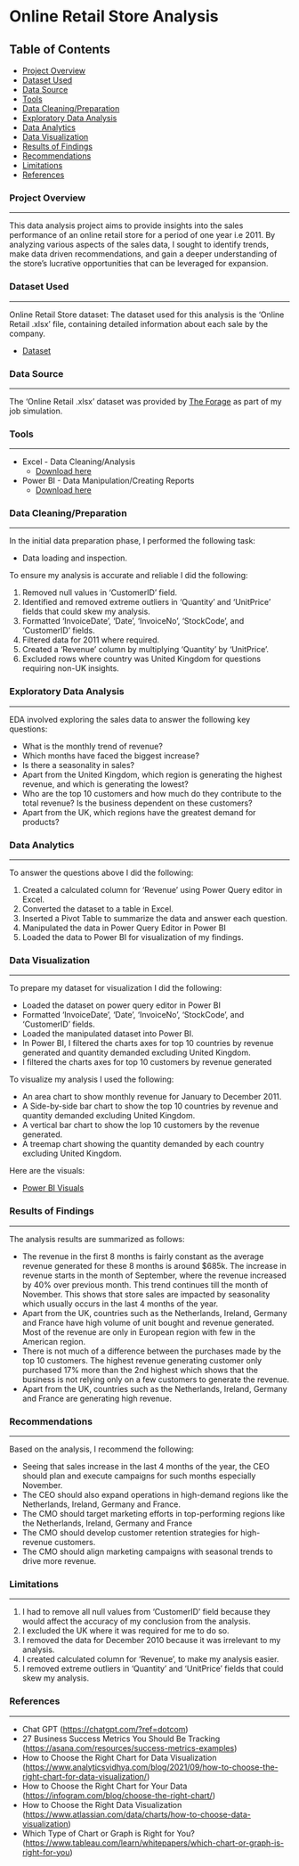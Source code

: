 # Online Retail Store Analysis

## Table of Contents

- [Project Overview](#project-overview)
- [Dataset Used](#dataset-used)
- [Data Source](#data-source)
- [Tools](#tools)
- [Data Cleaning/Preparation](#data-cleaningpreparation)
- [Exploratory Data Analysis](#exploratory-data-analysis)
- [Data Analytics](#data-analytics)
- [Data Visualization](#data-visualization)
- [Results of Findings](#results-of-findings)
- [Recommendations](#recommendations)
- [Limitations](#limitations)
- [References](#references)

### Project Overview
---

This data analysis project aims to provide insights into the sales performance of an online retail store for a period of one year i.e 2011. By analyzing various aspects of the sales data, I sought to identify trends, make data driven recommendations, and gain a deeper understanding of the store’s lucrative opportunities that can be leveraged for expansion.

### Dataset Used
---

Online Retail Store dataset: The dataset used for this analysis is the ‘Online Retail .xlsx’ file, containing detailed information about each sale by the company.
- [Dataset](https://github.com/RuthOgholi/Sales-Analysis-Project/blob/ac0e6ccc67b578e9db54fec09703ead3b55f627e/Online%20Retail%20Data%20Set.xlsx)

### Data Source
---
The ‘Online Retail .xlsx’ dataset was provided by [The Forage](https://www.theforage.com/) as part of my job simulation.


### Tools
---

- Excel - Data Cleaning/Analysis
  - [Download here](https://microsoft.com)
- Power BI - Data Manipulation/Creating Reports
   - [Download here](https://apps.microsoft.com/detail/9ntxr16hnw1t?launch=true&mode=full&hl=en-us&gl=ng&ocid=bingwebsearch)



### Data Cleaning/Preparation
---
  In the initial data preparation phase, I performed the following task:
- Data loading and inspection.

To ensure my analysis is accurate and reliable I did the following:
1. Removed null values in ‘CustomerID’ field.
2. Identified and removed extreme outliers in ‘Quantity’ and ‘UnitPrice’ fields that could skew my analysis.
3. Formatted ‘InvoiceDate’, ‘Date’, ‘InvoiceNo’, ‘StockCode’, and ‘CustomerID’ fields.
4. Filtered data for 2011 where required.
5. Created a ‘Revenue’ column by multiplying ‘Quantity’ by ‘UnitPrice’.
6. Excluded rows where country was United Kingdom for questions requiring non-UK insights.

### Exploratory Data Analysis
---

EDA involved exploring the sales data to answer the following key questions:

- What is the monthly trend of revenue?
- Which months have faced the biggest increase? 
- Is there a seasonality in sales?
- Apart from the United Kingdom, which region is generating the highest revenue, and which is generating the lowest?
- Who are the top 10 customers and how much do they contribute to the total revenue? Is the business dependent on these customers?
- Apart from the UK, which regions have the greatest demand for products?

### Data Analytics
---

To answer the questions above I did the following:

1. Created a calculated column for ‘Revenue’ using Power Query editor in Excel.
2. Converted the dataset to a table in Excel.
3. Inserted a Pivot Table to summarize the data and answer each question.
4. Manipulated the data in Power Query Editor in Power BI
5. Loaded the data to Power BI for visualization of my findings.

### Data Visualization
---

To prepare my dataset for visualization I did the following:
- Loaded the dataset on power query editor in Power BI
- Formatted ‘InvoiceDate’, ‘Date’, ‘InvoiceNo’, ‘StockCode’, and ‘CustomerID’ fields.
- Loaded the manipulated dataset into Power BI.
- In Power BI, I filtered the charts axes for top 10 countries by revenue generated and quantity demanded excluding United Kingdom.
- I filtered the charts axes for top 10 customers by revenue generated

To visualize my analysis I used the following:
- An area chart to show monthly revenue for January to December 2011.
- A Side-by-side bar chart to show the top 10 countries by revenue and quantity demanded excluding United Kingdom.
- A vertical bar chart to show the lop 10 customers by the revenue generated.
- A treemap chart showing the quantity demanded by each country excluding United Kingdom.

Here are the visuals:
- [Power BI Visuals](https://github.com/RuthOgholi/Sales-Analysis-Project/blob/main/Online%20Retail%20Data%20Visuals.pbix)


### Results of Findings
---

The analysis results are summarized as follows:

- The revenue in the first 8 months is fairly constant as the average revenue generated for these 8 months is around $685k. The increase in revenue starts in the month of September, where the revenue increased by 40% over previous month. This trend continues till the month of November. This shows that store sales are impacted by seasonality which usually occurs in the last 4 months of the year.
- Apart from the UK, countries such as the Netherlands, Ireland, Germany and France have high volume of unit bought and revenue generated. Most of the revenue are only in European region with few in the American region. 
- There is not much of a difference between the purchases made by the top 10 customers. The highest revenue generating customer only purchased 17% more than the 2nd highest which shows that the business is not relying only on a few customers
to generate the revenue.
- Apart from the UK, countries such as the Netherlands, Ireland, Germany and France are generating high revenue.


### Recommendations
---

Based on the analysis, I recommend the following:

- Seeing that sales increase in the last 4 months of the year, the CEO should plan and execute campaigns for such months especially November.
- The CEO should also expand operations in high-demand regions like the Netherlands, Ireland, Germany and France.
- The CMO should target marketing efforts in top-performing regions like the Netherlands, Ireland, Germany and France
- The CMO should develop customer retention strategies for high-revenue customers.
- The CMO should align marketing campaigns with seasonal trends to drive more revenue.

 ### Limitations
 ---

1. I had to remove all null values from ‘CustomerID’ field because they would affect the accuracy of my conclusion from the analysis.
2. I excluded the UK where it was required for me to do so.
3. I removed the data for December 2010 because it was irrelevant to my analysis.
4. I created calculated column for ‘Revenue’, to make my analysis easier.
5. I removed extreme outliers in ‘Quantity’ and ‘UnitPrice’ fields that could skew my analysis.

### References
---

- Chat GPT (https://chatgpt.com/?ref=dotcom)
- 27 Business Success Metrics You Should Be Tracking (https://asana.com/resources/success-metrics-examples)
- How to Choose the Right Chart for Data Visualization (https://www.analyticsvidhya.com/blog/2021/09/how-to-choose-the-right-chart-for-data-visualization/)
- How to Choose the Right Chart for Your Data (https://infogram.com/blog/choose-the-right-chart/)
- How to Choose the Right Data Visualization (https://www.atlassian.com/data/charts/how-to-choose-data-visualization)
- Which Type of Chart or Graph is Right for You? (https://www.tableau.com/learn/whitepapers/which-chart-or-graph-is-right-for-you)
